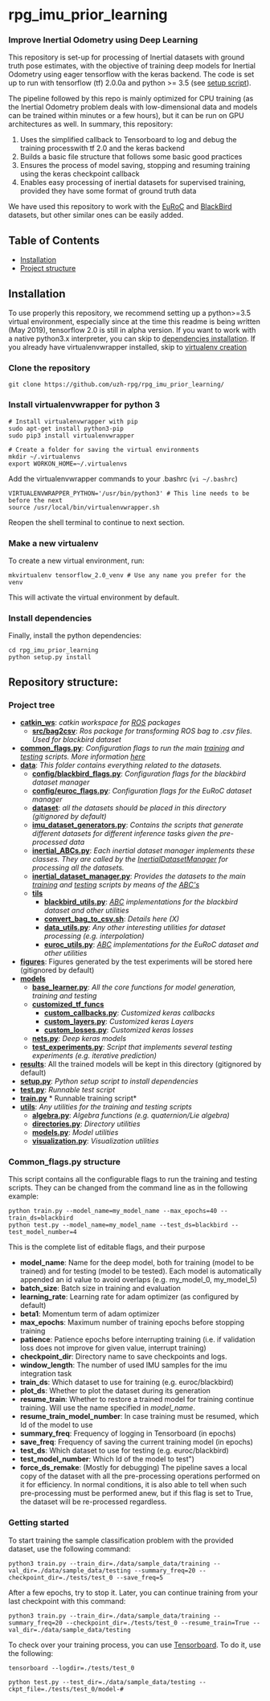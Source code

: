 # rpg\_imu\_prior\_learning
### Improve Inertial Odometry using Deep Learning

This repository is set-up for processing of Inertial datasets with ground truth pose estimates, with the objective of training deep models for Inertial Odometry using eager tensorflow with the keras backend. The code is set up to run with tensorflow (tf) 2.0.0a and python >= 3.5 (see [setup script](./setup.py)).

The pipeline followed by this repo is mainly optimized for CPU training (as the Inertial Odometry problem deals with low-dimensional data and models can be trained within minutes or a few hours), but it can be run on GPU architectures as well. In summary, this repository:
1. Uses the simplified callback to Tensorboard to log and debug the training processwith tf 2.0 and the keras backend
2. Builds a basic file structure that follows some basic good practices
3. Ensures the process of model saving, stopping and resuming training using the keras checkpoint callback
4. Enables easy processing of inertial datasets for supervised training, provided they have some format of ground truth data

We have used this repository to work with the [EuRoC](https://projects.asl.ethz.ch/datasets/doku.php?id=kmavvisualinertialdatasets) and [BlackBird](https://github.com/mit-fast/Blackbird-Dataset) datasets, but other similar ones can be easily added. 

## Table of Contents

* [Installation](#installation)
* [Project structure](#repository-structure)


## Installation

To use properly this repository, we recommend setting up a python>=3.5 virtual environment, especially since at the time this readme is being written (May 2019), tensorflow 2.0 is still in alpha version. If you want to work with a native python3.x interpreter, you can skip to [dependencies installation](#install-dependencies). If you already have virtualenvwrapper installed, skip to [virtualenv creation](#make-a-new-virtualenv)

### Clone the repository
```
git clone https://github.com/uzh-rpg/rpg_imu_prior_learning/
```

### Install virtualenvwrapper for python 3
```
# Install virtualenvwrapper with pip
sudo apt-get install python3-pip
sudo pip3 install virtualenvwrapper

# Create a folder for saving the virtual environments 
mkdir ~/.virtualenvs
export WORKON_HOME=~/.virtualenvs
```
Add the virtualenvwrapper commands to your .bashrc (`vi ~/.bashrc`)
```
VIRTUALENVWRAPPER_PYTHON='/usr/bin/python3' # This line needs to be before the next
source /usr/local/bin/virtualenvwrapper.sh
```
Reopen the shell terminal to continue to next section.

### Make a new virtualenv 
To create a new virtual environment, run:
```
mkvirtualenv tensorflow_2.0_venv # Use any name you prefer for the venv
```
This will activate the virtual environment by default. 

### Install dependencies
Finally, install the python dependencies:
```
cd rpg_imu_prior_learning
python setup.py install
```

## Repository structure:
### Project tree
 * [__catkin_ws__](./catkin_ws): *catkin workspace for [ROS](wiki.ros.org) packages*
   * [__src/bag2csv__](./catkin_ws/src/bag2csv): *Ros package for transforming ROS bag to .csv files. Used for blackbird dataset*
 * [__common_flags.py__](./common_flags.py): *Configuration flags to run the main [training](./train.py) and [testing](./test.py) scripts. More information [here](#common_flags.py-structure)*
 * [__data__](./data): *This folder contains everything related to the datasets.*
   * [__config/blackbird_flags.py__](./data/config/blackbird_flags.py): *Configuration flags for the blackbird dataset manager*
   * [__config/euroc_flags.py__](./data/config/euroc_flags.py): *Configuration flags for the EuRoC dataset manager*
   * [__dataset__](): *all the datasets should be placed in this directory (gitignored by default)*
   * [__imu_dataset_generators.py__](./data/imu_dataset_generators.py): *Contains the scripts that generate different datasets for different inference tasks given the pre-processed data*
   * [__inertial_ABCs.py__](./data/inertial_ABCs.py): *Each inertial dataset manager implements these classes. They are called by the [InertialDatasetManager](./data/inertial_dataset_manager.py) for processing all the datasets.*
   * [__inertial_dataset_manager.py__](./data/inertial_dataset_manager.py): *Provides the datasets to the main [training](./train.py) and [testing](./test.py) scripts by means of the [ABC's](./data/inertial_dataset_manager.py)*
   * [__tils__](./data/utils)
     * [__blackbird_utils.py__](./data/utils/blackbird_utils.py): *[ABC](./data/inertial_dataset_manager.py) implementations for the blackbird dataset and other utilities*
     * [__convert_bag_to_csv.sh__](./data/utils/convert_bag_to_csv.sh): *Details here (X)* 
     * [__data_utils.py__](./data/utils/data_utils.py): *Any other interesting utilities for dataset processing (e.g. interpolation)*
     * [__euroc_utils.py__](./data/utils/euroc_utils.py): *[ABC](./data/inertial_dataset_manager.py) implementations for the EuRoC dataset and other utilities*
 * [__figures__](): Figures generated by the test experiments will be stored here (gitignored by default)
 * [__models__](./models)
   * [__base_learner.py__](./models/base_learner.py): *All the core functions for model generation, training and testing*
   * [__customized_tf_funcs__](./models/customized_tf_funcs)
     * [__custom_callbacks.py__](./models/customized_tf_funcs/custom_callbacks.py): *Customized keras callbacks*
     * [__custom_layers.py__](./models/customized_tf_funcs/custom_layers.py): *Customized keras Layers*
     * [__custom_losses.py__](./models/customized_tf_funcs/custom_losses.py): *Customized keras losses*
   * [__nets.py__](./models/nets.py): *Deep keras models*
   * [__test_experiments.py__](./models/test_experiments.py): *Script that implements several testing experiments (e.g. iterative prediction)*
 * [__results__](): All the trained models will be kept in this directory (gitignored by default)
 * [__setup.py__](./setup.py): *Python setup script to install dependencies*
 * [__test.py__](./test.py): *Runnable test script*
 * [__train.py__](./train.py) * Runnable training script*
 * [__utils__](./utils): *Any utilities for the training and testing scripts*
     * [__algebra.py__](./utils/algebra.py): *Algebra functions (e.g. quaternion/Lie algebra)*
     * [__directories.py__](./utils/directories.py): *Directory utilities*
     * [__models.py__](./utils/models.py): *Model utilities*
     * [__visualization.py__](./utils/visualization.py): *Visualization utilities*
     
### Common_flags.py structure
This script contains all the configurable flags to run the training and testing scripts. They can be changed from the command line as in the following example:

```
python train.py --model_name=my_model_name --max_epochs=40 --train_ds=blackbird
python test.py --model_name=my_model_name --test_ds=blackbird --test_model_number=4
```

This is the complete list of editable flags, and their purpose
 * __model_name__: Name for the deep model, both for training (model to be trained) and for testing (model to be tested). Each model is automatically appended an id value to avoid overlaps (e.g. my_model_0, my_model_5)
 * __batch_size__: Batch size in training and evaluation
 * __learning_rate__: Learning rate for adam optimizer (as configured by default)
 * __beta1__: Momentum term of adam optimizer
 * __max_epochs__: Maximum number of training epochs before stopping training
 * __patience__: Patience epochs before interrupting training (i.e. if validation loss does not improve for given value, interrupt training)
 * __checkpoint_dir__: Directory name to save checkpoints and logs.
 * __window_length__: The number of used IMU samples for the imu integration task
 * __train_ds__: Which dataset to use for training (e.g. euroc/blackbird)
 * __plot_ds__: Whether to plot the dataset during its generation
 * __resume_train__: Whether to restore a trained model for training continue training. Will use the name specified in *model_name*. 
 * __resume_train_model_number__: In case training must be resumed, which Id of the model to use
 * __summary_freq__: Frequency of logging in Tensorboard (in epochs)
 * __save_freq__: Frequency of saving the current training model (in epochs)
 * __test_ds__: Which dataset to use for testing (e.g. euroc/blackbird)
 * __test_model_number__: Which Id of the model to test")
 * __force_ds_remake__: (Mostly for debugging) The pipeline saves a local copy of the dataset with all the pre-processing operations performed on it for efficiency. In normal conditions, it is also able to tell when such pre-processing must be performed anew, but if this flag is set to True, the dataset will be re-processed regardless.

### Getting started

To start training the sample classification problem with the provided dataset, use the following command:

```
python3 train.py --train_dir=./data/sample_data/training --val_dir=./data/sample_data/testing --summary_freq=20 --checkpoint_dir=./tests/test_0 --save_freq=5
```

After a few epochs, try to stop it. Later, you can continue training from your last checkpoint with this command:

```
python3 train.py --train_dir=./data/sample_data/training --summary_freq=20 --checkpoint_dir=./tests/test_0 --resume_train=True --val_dir=./data/sample_data/testing
```

To check over your training process, you can use [Tensorboard](https://www.tensorflow.org/get_started/summaries_and_tensorboard). To do it, use the following:

```
tensorboard --logdir=./tests/test_0
```

```
python test.py --test_dir=./data/sample_data/testing --ckpt_file=./tests/test_0/model-#
```
